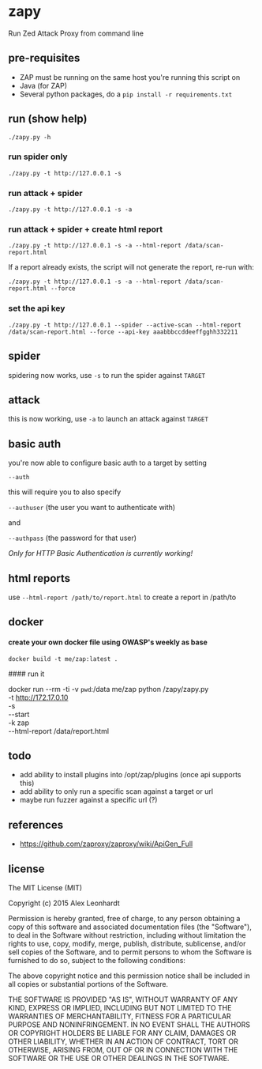 # zapy

Run Zed Attack Proxy from command line

## pre-requisites

* ZAP must be running on the same host you're running this script on
* Java (for ZAP)
* Several python packages, do a ```pip install -r requirements.txt```

## run (show help)

```
./zapy.py -h
```

### run spider only

```
./zapy.py -t http://127.0.0.1 -s
```

### run attack + spider 

```
./zapy.py -t http://127.0.0.1 -s -a 
```

### run attack + spider + create html report 

```
./zapy.py -t http://127.0.0.1 -s -a --html-report /data/scan-report.html 
```

If a report already exists, the script will not generate the report, re-run with:

```
./zapy.py -t http://127.0.0.1 -s -a --html-report /data/scan-report.html --force 
```

### set the api key

```
./zapy.py -t http://127.0.0.1 --spider --active-scan --html-report /data/scan-report.html --force --api-key aaabbbccddeeffgghh332211 
```

## spider

spidering now works, use ```-s``` to run the spider against ```TARGET```

## attack

this is now working, use ```-a``` to launch an attack against ```TARGET```

## basic auth

you're now able to configure basic auth to a target by setting 

```--auth``` 

this will require you to also specify 

```--authuser``` (the user you want to authenticate with) 

and 

```--authpass``` (the password for that user)

*Only for HTTP Basic Authentication is currently working!*


## html reports

use ```--html-report /path/to/report.html``` to create a report in /path/to

## docker

#### create your own docker file using OWASP's weekly as base

```
docker build -t me/zap:latest .
```

#### run it

docker run --rm -ti -v `pwd`:/data me/zap python /zapy/zapy.py \
    -t http://172.17.0.10 \
    -s \
    --start \
    -k zap \
    --html-report /data/report.html

## todo

- add ability to install plugins into /opt/zap/plugins (once api supports this)
- add ability to only run a specific scan against a target or url 
- maybe run fuzzer against a specific url (?)

## references 

* https://github.com/zaproxy/zaproxy/wiki/ApiGen_Full

## license

The MIT License (MIT)

Copyright (c) 2015 Alex Leonhardt

Permission is hereby granted, free of charge, to any person obtaining a copy
of this software and associated documentation files (the "Software"), to deal
in the Software without restriction, including without limitation the rights
to use, copy, modify, merge, publish, distribute, sublicense, and/or sell
copies of the Software, and to permit persons to whom the Software is
furnished to do so, subject to the following conditions:

The above copyright notice and this permission notice shall be included in
all copies or substantial portions of the Software.

THE SOFTWARE IS PROVIDED "AS IS", WITHOUT WARRANTY OF ANY KIND, EXPRESS OR
IMPLIED, INCLUDING BUT NOT LIMITED TO THE WARRANTIES OF MERCHANTABILITY,
FITNESS FOR A PARTICULAR PURPOSE AND NONINFRINGEMENT. IN NO EVENT SHALL THE
AUTHORS OR COPYRIGHT HOLDERS BE LIABLE FOR ANY CLAIM, DAMAGES OR OTHER
LIABILITY, WHETHER IN AN ACTION OF CONTRACT, TORT OR OTHERWISE, ARISING FROM,
OUT OF OR IN CONNECTION WITH THE SOFTWARE OR THE USE OR OTHER DEALINGS IN
THE SOFTWARE.

